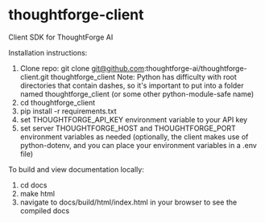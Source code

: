 # thoughtforge-client
Client SDK for ThoughtForge AI

Installation instructions:
1) Clone repo: git clone git@github.com:thoughtforge-ai/thoughtforge-client.git thoughtforge_client
Note: Python has difficulty with root directories that contain dashes, so it's important to put into a folder named thoughtforge_client (or some other python-module-safe name)
2) cd thoughtforge_client
3) pip install -r requirements.txt
4) set THOUGHTFORGE_API_KEY environment variable to your API key
5) set server THOUGHTFORGE_HOST and THOUGHTFORGE_PORT environment variables as needed
(optionally, the client makes use of python-dotenv, and you can place your environment variables in a .env file)

To build and view documentation locally:
1) cd docs
2) make html
3) navigate to docs/build/html/index.html in your browser to see the compiled docs
